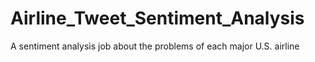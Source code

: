 # Airline_Tweet_Sentiment_Analysis
A sentiment analysis job about the problems of each major U.S. airline

